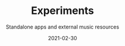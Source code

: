 ---
title: Experiments
subtitle: Standalone apps and external music resources
tags: apps
list: experiment
date: 2021-02-30
cover: apps/experiments.png
---